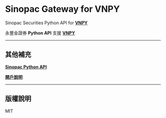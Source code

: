 # Sinopac Gateway for VNPY

Sinopac Securities Python API for [**VNPY**](https://github.com/vnpy/vnpy)

永豐金證券 **Python API** 支援 [**VNPY**](https://github.com/vnpy/vnpy)

---

## 其他補充

[**Sinopac Python API**](https://github.com/Sinotrade/Shioaji)

[**開戶說明**](https://www.sinotrade.com.tw/CSCenter/CSCenter_13_9)

---

## 版權說明

MIT
